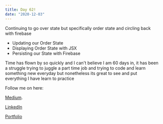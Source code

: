 ```yaml
---
title: Day 62!
date: "2020-12-03"
---
```



Continuing to go over state but specifically order state and circling back with firebase

- Updating our Order State
- Displaying Order State with JSX
- Persisting our State with Firebase

Time has flown by so quickly and I can't believe I am 60 days in, it has been a struggle trying to juggle a part time job and trying to code and learn something new everyday but nonetheless its great to see and put everything I have learn to practice 

Follow me on here:


[Medium](https://medium.com/@kalemajoanna).

[LinkedIn](https://www.linkedin.com/in/joanna-e-kalema-a5a5b4136/)

[Portfolio](https://joannathedeveloper.netlify.app/)
